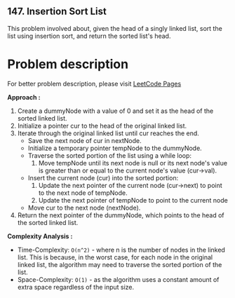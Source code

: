 ## 147. Insertion Sort List

This problem involved about, given the head of a singly linked list, sort the list using insertion sort, and return the sorted list's head.

# Problem description

For better problem description, please visit [LeetCode Pages](https://leetcode.com/problems/insertion-sort-list/description/)

**Approach :**<br/>

1. Create a dummyNode with a value of 0 and set it as the head of the sorted linked list.
2. Initialize a pointer cur to the head of the original linked list.
3. Iterate through the original linked list until cur reaches the end.
    - Save the next node of cur in nextNode.
    - Initialize a temporary pointer tempNode to the dummyNode.
    - Traverse the sorted portion of the list using a while loop:
        1. Move tempNode until its next node is null or its next node's value is greater than or equal to the current node's value (cur->val).
    - Insert the current node (cur) into the sorted portion:
        1. Update the next pointer of the current node (cur->next) to point to the next node of tempNode.
        2. Update the next pointer of tempNode to point to the current node
    - Move cur to the next node (nextNode).
4. Return the next pointer of the dummyNode, which points to the head of the sorted linked list.

**Complexity Analysis :**<br/>

-   Time-Complexity: `O(n^2)` - where n is the number of nodes in the linked list. This is because, in the worst case, for each node in the original linked list, the algorithm may need to traverse the sorted portion of the list.
-   Space-Complexity: `O(1)` - as the algorithm uses a constant amount of extra space regardless of the input size.

